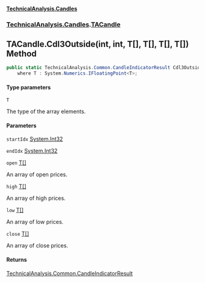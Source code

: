 #### [TechnicalAnalysis.Candles](TechnicalAnalysis.Candles.md 'TechnicalAnalysis.Candles')
### [TechnicalAnalysis.Candles](TechnicalAnalysis.Candles.md#TechnicalAnalysis.Candles 'TechnicalAnalysis.Candles').[TACandle](TACandle.md 'TechnicalAnalysis.Candles.TACandle')

## TACandle.Cdl3Outside<T>(int, int, T[], T[], T[], T[]) Method

```csharp
public static TechnicalAnalysis.Common.CandleIndicatorResult Cdl3Outside<T>(int startIdx, int endIdx, T[] open, T[] high, T[] low, T[] close)
    where T : System.Numerics.IFloatingPoint<T>;
```
#### Type parameters

<a name='TechnicalAnalysis.Candles.TACandle.Cdl3Outside_T_(int,int,T[],T[],T[],T[]).T'></a>

`T`

The type of the array elements.
#### Parameters

<a name='TechnicalAnalysis.Candles.TACandle.Cdl3Outside_T_(int,int,T[],T[],T[],T[]).startIdx'></a>

`startIdx` [System.Int32](https://docs.microsoft.com/en-us/dotnet/api/System.Int32 'System.Int32')

<a name='TechnicalAnalysis.Candles.TACandle.Cdl3Outside_T_(int,int,T[],T[],T[],T[]).endIdx'></a>

`endIdx` [System.Int32](https://docs.microsoft.com/en-us/dotnet/api/System.Int32 'System.Int32')

<a name='TechnicalAnalysis.Candles.TACandle.Cdl3Outside_T_(int,int,T[],T[],T[],T[]).open'></a>

`open` [T](TACandle.Cdl3Outside_T_(int,int,T[],T[],T[],T[]).md#TechnicalAnalysis.Candles.TACandle.Cdl3Outside_T_(int,int,T[],T[],T[],T[]).T 'TechnicalAnalysis.Candles.TACandle.Cdl3Outside<T>(int, int, T[], T[], T[], T[]).T')[[]](https://docs.microsoft.com/en-us/dotnet/api/System.Array 'System.Array')

An array of open prices.

<a name='TechnicalAnalysis.Candles.TACandle.Cdl3Outside_T_(int,int,T[],T[],T[],T[]).high'></a>

`high` [T](TACandle.Cdl3Outside_T_(int,int,T[],T[],T[],T[]).md#TechnicalAnalysis.Candles.TACandle.Cdl3Outside_T_(int,int,T[],T[],T[],T[]).T 'TechnicalAnalysis.Candles.TACandle.Cdl3Outside<T>(int, int, T[], T[], T[], T[]).T')[[]](https://docs.microsoft.com/en-us/dotnet/api/System.Array 'System.Array')

An array of high prices.

<a name='TechnicalAnalysis.Candles.TACandle.Cdl3Outside_T_(int,int,T[],T[],T[],T[]).low'></a>

`low` [T](TACandle.Cdl3Outside_T_(int,int,T[],T[],T[],T[]).md#TechnicalAnalysis.Candles.TACandle.Cdl3Outside_T_(int,int,T[],T[],T[],T[]).T 'TechnicalAnalysis.Candles.TACandle.Cdl3Outside<T>(int, int, T[], T[], T[], T[]).T')[[]](https://docs.microsoft.com/en-us/dotnet/api/System.Array 'System.Array')

An array of low prices.

<a name='TechnicalAnalysis.Candles.TACandle.Cdl3Outside_T_(int,int,T[],T[],T[],T[]).close'></a>

`close` [T](TACandle.Cdl3Outside_T_(int,int,T[],T[],T[],T[]).md#TechnicalAnalysis.Candles.TACandle.Cdl3Outside_T_(int,int,T[],T[],T[],T[]).T 'TechnicalAnalysis.Candles.TACandle.Cdl3Outside<T>(int, int, T[], T[], T[], T[]).T')[[]](https://docs.microsoft.com/en-us/dotnet/api/System.Array 'System.Array')

An array of close prices.

#### Returns
[TechnicalAnalysis.Common.CandleIndicatorResult](https://docs.microsoft.com/en-us/dotnet/api/TechnicalAnalysis.Common.CandleIndicatorResult 'TechnicalAnalysis.Common.CandleIndicatorResult')
